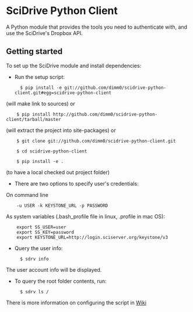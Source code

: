 SciDrive Python Client
==================

A Python module that provides the tools you need to authenticate with, and use the SciDrive's Dropbox API.

Getting started 
---------------
To set up the SciDrive module and install dependencies:

* Run the setup script:

        $ pip install -e git://github.com/dimm0/scidrive-python-client.git#egg=scidrive-python-client
(will make link to sources)
or
        
        $ pip install http://github.com/dimm0/scidrive-python-client/tarball/master
(will extract the project into site-packages)
or

        $ git clone git://github.com/dimm0/scidrive-python-client.git
        
        $ cd scidrive-python-client
        
        $ pip install -e .
(to have a local checked out project folder)

* There are two options to specify user's credentials:

On command line

        -u USER -k KEYSTONE_URL -p PASSWORD

As system variables (.bash_profile file in linux, .profile in mac OS):

        export SS_USER=user
        export SS_KEY=password
        export KEYSTONE_URL=http://login.sciserver.org/keystone/v3

* Query the user info: 

        $ sdrv info
The user account info will be displayed.

* To query the root folder contents, run:

        $ sdrv ls /

There is more information on configuring the script in [Wiki](https://github.com/dimm0/scidrive-python-client/wiki)
